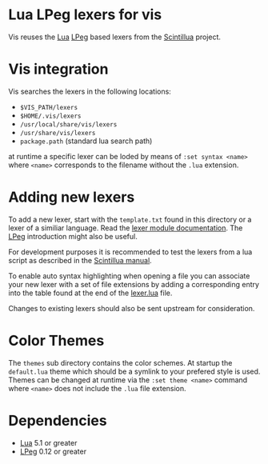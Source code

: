 Lua LPeg lexers for vis
=======================

Vis reuses the [Lua](http://www.lua.org/) [LPeg](http://www.inf.puc-rio.br/~roberto/lpeg/)
based lexers from the [Scintillua](http://foicica.com/scintillua/) project.

# Vis integration

Vis searches the lexers in the following locations:

 * `$VIS_PATH/lexers`
 * `$HOME/.vis/lexers`
 * `/usr/local/share/vis/lexers`
 * `/usr/share/vis/lexers`
 * `package.path` (standard lua search path)

at runtime a specific lexer can be loded by means of `:set syntax <name>`
where `<name>` corresponds to the filename without the `.lua` extension.

# Adding new lexers

To add a new lexer, start with the `template.txt` found in this directory
or a lexer of a similiar language. Read the 
[lexer module documentation](http://foicica.com/scintillua/api.html#lexer).
The [LPeg](http://www.inf.puc-rio.br/~roberto/lpeg/) introduction might also
be useful.

For development purposes it is recommended to test the lexers from a lua
script as described in the
[Scintillua manual](http://foicica.com/scintillua/manual.html#Using.Scintillua.as.a.Lua.Library).

To enable auto syntax highlighting when opening a file you can associate your
new lexer with a set of file extensions by adding a corresponding entry into
the table found at the end of the [lexer.lua](lexer.lua) file.

Changes to existing lexers should also be sent upstream for consideration.

# Color Themes

The `themes` sub directory contains the color schemes. At startup the
`default.lua` theme which should be a symlink to your prefered style is
used. Themes can be changed at runtime via the `:set theme <name>`
command where `<name>` does not include the `.lua` file extension.

# Dependencies

 * [Lua](http://www.lua.org/) 5.1 or greater
 * [LPeg](http://www.inf.puc-rio.br/~roberto/lpeg/) 0.12 or greater
